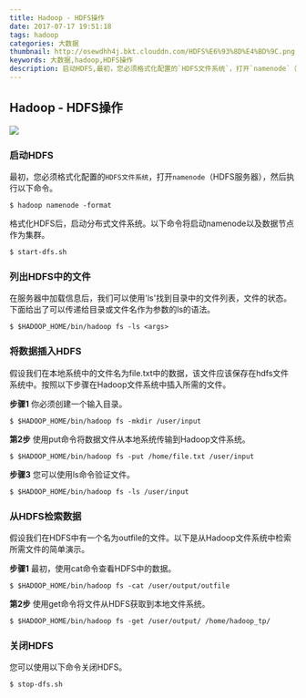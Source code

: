 ```yaml
---
title: Hadoop - HDFS操作
date: 2017-07-17 19:51:18
tags: hadoop
categories: 大数据
thumbnail: http://osewdhh4j.bkt.clouddn.com/HDFS%E6%93%8D%E4%BD%9C.png
keywords: 大数据,hadoop,HDFS操作
description: 启动HDFS,最初，您必须格式化配置的`HDFS文件系统`，打开`namenode`（HDFS服务器），然后执行以下命令。
---
```


## Hadoop - HDFS操作

![](http://osewdhh4j.bkt.clouddn.com/HDFS%E6%93%8D%E4%BD%9C.png)

### 启动HDFS
最初，您必须格式化配置的`HDFS文件系统`，打开`namenode`（HDFS服务器），然后执行以下命令。

    $ hadoop namenode -format 

格式化HDFS后，启动分布式文件系统。以下命令将启动namenode以及数据节点作为集群。

    $ start-dfs.sh 

### 列出HDFS中的文件
在服务器中加载信息后，我们可以使用'ls'找到目录中的文件列表，文件的状态。下面给出了可以传递给目录或文件名作为参数的ls的语法。

    $ $HADOOP_HOME/bin/hadoop fs -ls <args>

### 将数据插入HDFS
假设我们在本地系统中的文件名为file.txt中的数据，该文件应该保存在hdfs文件系统中。按照以下步骤在Hadoop文件系统中插入所需的文件。

**步骤1**
你必须创建一个输入目录。

    $ $HADOOP_HOME/bin/hadoop fs -mkdir /user/input 

**第2步**
使用put命令将数据文件从本地系统传输到Hadoop文件系统。

    $ $HADOOP_HOME/bin/hadoop fs -put /home/file.txt /user/input 

**步骤3**
您可以使用ls命令验证文件。

    $ $HADOOP_HOME/bin/hadoop fs -ls /user/input 

### 从HDFS检索数据
假设我们在HDFS中有一个名为outfile的文件。以下是从Hadoop文件系统中检索所需文件的简单演示。

**步骤1**
最初，使用cat命令查看HDFS中的数据。

    $ $HADOOP_HOME/bin/hadoop fs -cat /user/output/outfile 

**第2步**
使用get命令将文件从HDFS获取到本地文件系统。

    $ $HADOOP_HOME/bin/hadoop fs -get /user/output/ /home/hadoop_tp/ 

### 关闭HDFS
您可以使用以下命令关闭HDFS。

    $ stop-dfs.sh 


